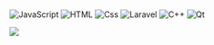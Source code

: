 ### 


<p>
 
  <img alt="JavaScript" src="https://img.shields.io/badge/JavaScript-F7DF1E?logo=javascript&logoColor=white&style=for-the-badge" />
  <img alt="HTML" src="https://img.shields.io/badge/HTML-E34F26?logo=html5&logoColor=white&style=for-the-badge" />
  <img alt="Css"     src="https://img.shields.io/badge/CSS-1572B6?logo=css3&logoColor=white&style=for-the-badge" />
  <img alt="Laravel" src="https://img.shields.io/badge/Laravel-ba0b25?logo=laravel&logoColor=white&style=for-the-badge" />
  <img alt="C++" src="https://img.shields.io/badge/C++-023ef0?logo=C++&logoColor=white&style=for-the-badge" />
  <img alt="Qt" src="https://img.shields.io/badge/Qt-00ff5e?logo=Qt&logoColor=white&style=for-the-badge" />
</p>
<img src="https://img.shields.io/badge/Laravel-ba0b25?logo=SimpleIconName&logoColor=ColorName&style=ShieldStyle" />
<!--
**AshBarseghyan/AshBarseghyan** is a ✨ _special_ ✨ repository because its `README.md` (this file) appears on your GitHub profile.

Here are some ideas to get you started:

- 🔭 I’m currently working on ...
- 🌱 I’m currently learning ...
- 👯 I’m looking to collaborate on ...
- 🤔 I’m looking for help with ...
- 💬 Ask me about ...
- 📫 How to reach me: ...
- 😄 Pronouns: ...
- ⚡ Fun fact: ...
-->
